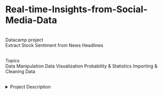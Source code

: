 <H1> Real-time-Insights-from-Social-Media-Data</H1>
  <br>
Datacamp project
   <br>
Extract Stock Sentiment from News Headlines
<p><br>
  Topics <br>
Data Manipulation
Data Visualization
Probability & Statistics
Importing & Cleaning Data</p>
<br>
  
<details>
<summary>Project Description</summary>
<p> 
  In this project, I investigated insight by applying sentiment analysis on financial news headlines from Finviz. Understood the emotion behind the headlines and predict whether the market feels good or bad about a stock.

The datasets used in this project were raw HTML files for the Facebook (FB) and Tesla (TSLA) stocks from FINVIZ.com, a popular website dedicated to stock information and news.
    
</p>
</details>
